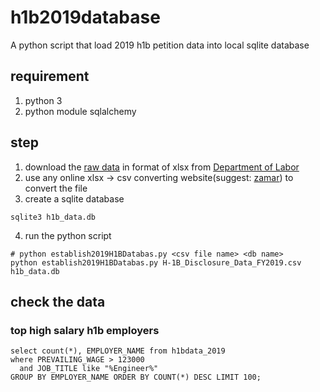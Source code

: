 # h1b2019database
A python script that load 2019 h1b petition data into local sqlite database

## requirement
1. python 3
2. python module sqlalchemy

## step
1. download the [raw data](https://www.foreignlaborcert.doleta.gov/pdf/PerformanceData/2019/H-1B_Disclosure_Data_FY2019.xlsx) in format of xlsx from [Department of Labor](https://www.foreignlaborcert.doleta.gov/performancedata.cfm)
2. use any online xlsx -> csv converting website(suggest: [zamar](https://www.zamzar.com/convert/xlsx-to-csv/)) to convert the file
3. create a sqlite database
```
sqlite3 h1b_data.db
```
4. run the python script 
```
# python establish2019H1BDatabas.py <csv file name> <db name>
python establish2019H1BDatabas.py H-1B_Disclosure_Data_FY2019.csv h1b_data.db
```

## check the data
### top high salary h1b employers
```
select count(*), EMPLOYER_NAME from h1bdata_2019
where PREVAILING_WAGE > 123000
  and JOB_TITLE like "%Engineer%"
GROUP BY EMPLOYER_NAME ORDER BY COUNT(*) DESC LIMIT 100;
```
